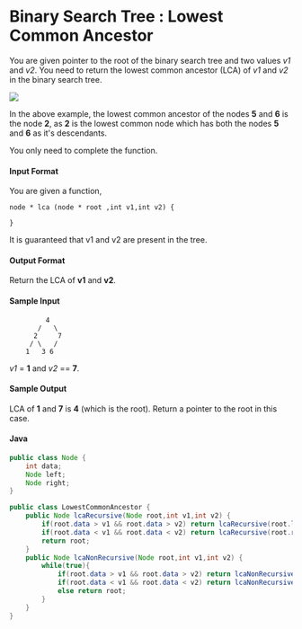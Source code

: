 # Binary Search Tree : Lowest Common Ancestor
You are given pointer to the root of the binary search tree and two values *v1* and *v2*. You need to return the lowest common ancestor (LCA) of *v1* and *v2* in the binary search tree.

![](https://s3.amazonaws.com/hr-assets/0/1502911253-5a96d423eb-lca.png)

In the above example, the lowest common ancestor of the nodes **5** and **6** is the node **2**, as **2** is the lowest common node which has both the nodes **5** and **6** as it's descendants.

You only need to complete the function.

#### Input Format

You are given a function,
```
node * lca (node * root ,int v1,int v2) {

}
```
It is guaranteed that v1 and v2 are present in the tree.
#### Output Format
Return the LCA of **v1** and **v2**.

#### Sample Input
```
         4
       /   \
      2     7
     / \   /
    1   3 6
```
*v1* = **1** and  *v2* == **7**.

#### Sample Output
LCA of **1** and **7** is **4** (which is the root). 
Return a pointer to the root in this case.
#### Java
```java
public class Node {
    int data;
    Node left;
    Node right;
}

public class LowestCommonAncestor {
    public Node lcaRecursive(Node root,int v1,int v2) {
        if(root.data > v1 && root.data > v2) return lcaRecursive(root.left,v1,v2);
        if(root.data < v1 && root.data < v2) return lcaRecursive(root.right,v1,v2);
        return root;
    }
    public Node lcaNonRecursive(Node root,int v1,int v2) {
        while(true){
            if(root.data > v1 && root.data > v2) return lcaNonRecursive(root.left,v1,v2);
            if(root.data < v1 && root.data < v2) return lcaNonRecursive(root.right,v1,v2);
            else return root;
        }
    }
}
```